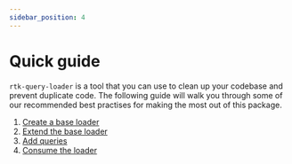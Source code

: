 ```yaml
---
sidebar_position: 4
---
```


# Quick guide

`rtk-query-loader` is a tool that you can use to clean up your codebase and prevent duplicate code. The following guide will walk you through some of our recommended best practises for making the most out of this package.

1. [Create a base loader](./base-loader)
2. [Extend the base loader](./extend-loader)
3. [Add queries](./add-queries)
4. [Consume the loader](./consume-loader)
